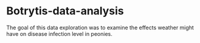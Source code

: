 # Botrytis-data-analysis
The goal of this data exploration was to examine the effects weather might have on disease infection level in peonies.
